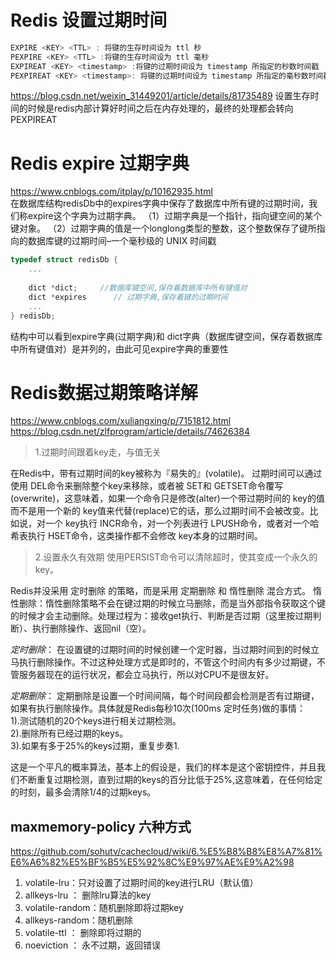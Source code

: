 # Redis 设置过期时间
```java
EXPIRE <KEY> <TTL> : 将键的生存时间设为 ttl 秒
PEXPIRE <KEY> <TTL> :将键的生存时间设为 ttl 毫秒
EXPIREAT <KEY> <timestamp> :将键的过期时间设为 timestamp 所指定的秒数时间戳
PEXPIREAT <KEY> <timestamp>: 将键的过期时间设为 timestamp 所指定的毫秒数时间戳
```
https://blog.csdn.net/weixin_31449201/article/details/81735489
设置生存时间的时候是redis内部计算好时间之后在内存处理的，最终的处理都会转向PEXPIREAT

# Redis expire 过期字典
https://www.cnblogs.com/itplay/p/10162935.html  
在数据库结构redisDb中的expires字典中保存了数据库中所有键的过期时间，我们称expire这个字典为过期字典。
（1）过期字典是一个指针，指向键空间的某个键对象。
（2）过期字典的值是一个longlong类型的整数，这个整数保存了键所指向的数据库键的过期时间–一个毫秒级的 UNIX 时间戳
```c++
typedef struct redisDb {
    ...
    
    dict *dict;     //数据库键空间,保存着数据库中所有键值对
    dict *expires      // 过期字典,保存着键的过期时间
    ...
} redisDb;
```
结构中可以看到expire字典(过期字典)和 dict字典（数据库键空间，保存着数据库中所有键值对）是并列的，由此可见expire字典的重要性

# Redis数据过期策略详解
https://www.cnblogs.com/xuliangxing/p/7151812.html
https://blog.csdn.net/zlfprogram/article/details/74626384

> 1.过期时间跟着key走，与值无关  

在Redis中，带有过期时间的key被称为『易失的』(volatile)。 过期时间可以通过使用 DEL命令来删除整个key来移除，或者被 SET和 GETSET命令覆写(overwrite)，这意味着，如果一个命令只是修改(alter)一个带过期时间的 key的值而不是用一个新的 key值来代替(replace)它的话，那么过期时间不会被改变。比如说，对一个 key执行 INCR命令，对一个列表进行 LPUSH命令，或者对一个哈希表执行 HSET命令，这类操作都不会修改 key本身的过期时间。

> 2.设置永久有效期 
使用PERSIST命令可以清除超时，使其变成一个永久的key。

Redis并没采用 定时删除 的策略，而是采用 定期删除 和 惰性删除 混合方式。
惰性删除：惰性删除策略不会在键过期的时候立马删除，而是当外部指令获取这个键的时候才会主动删除。处理过程为：接收get执行、判断是否过期（这里按过期判断）、执行删除操作、返回nil（空）。

*定时删除*： 在设置键的过期时间的时候创建一个定时器，当过期时间到的时候立马执行删除操作。不过这种处理方式是即时的，不管这个时间内有多少过期键，不管服务器现在的运行状况，都会立马执行，所以对CPU不是很友好。

*定期删除*： 定期删除是设置一个时间间隔，每个时间段都会检测是否有过期键，如果有执行删除操作。具体就是Redis每秒10次(100ms 定时任务)做的事情：   
1).测试随机的20个keys进行相关过期检测。   
2).删除所有已经过期的keys。   
3).如果有多于25%的keys过期，重复步奏1.   

这是一个平凡的概率算法，基本上的假设是，我们的样本是这个密钥控件，并且我们不断重复过期检测，直到过期的keys的百分比低于25%,这意味着，在任何给定的时刻，最多会清除1/4的过期keys。

## maxmemory-policy 六种方式
https://github.com/sohutv/cachecloud/wiki/6.%E5%B8%B8%E8%A7%81%E6%A6%82%E5%BF%B5%E5%92%8C%E9%97%AE%E9%A2%98  

1. volatile-lru：只对设置了过期时间的key进行LRU（默认值） 
2. allkeys-lru ： 删除lru算法的key   
3. volatile-random：随机删除即将过期key   
4. allkeys-random：随机删除   
5. volatile-ttl ： 删除即将过期的   
6. noeviction ： 永不过期，返回错误








